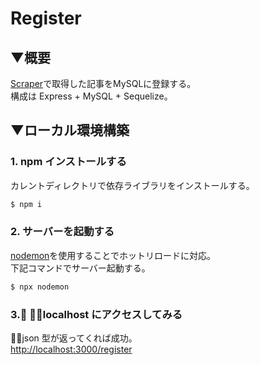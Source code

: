 # Register

## ▼概要

[Scraper](../scraper/README.md)で取得した記事をMySQLに登録する。  
構成は Express + MySQL + Sequelize。

## ▼ローカル環境構築

### 1. npm インストールする

カレントディレクトリで依存ライブラリをインストールする。

```node.js
$ npm i
```

### 2. サーバーを起動する

[nodemon](https://github.com/remy/nodemon#nodemon)を使用することでホットリロードに対応。  
下記コマンドでサーバー起動する。

```node.js
$ npx nodemon
```

### 3. localhost にアクセスしてみる

json 型が返ってくれば成功。  
[http://localhost:3000/register](http://localhost:3000/register)
